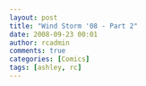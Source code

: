 ```yaml
---
layout: post
title: "Wind Storm '08 - Part 2"
date: 2008-09-23 00:01
author: rcadmin
comments: true
categories: [Comics]
tags: [ashley, rc]
---
```

<a href="http://bitsmack.com/comics/2008/09/23/wind-storm-08-part-2/"><img src="http://dl.bitsmack.com/uploads/2008/09/20080923.jpg" alt="" title="Can you look online and see why the power is out?" class="alignnone size-full wp-image-1453" /></a>
